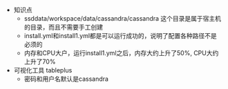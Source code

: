###
* 知识点
  * ssddata/workspace/data/cassandra/cassandra 这个目录是属于宿主机的目录，而且不需要手工创建
  * install.yml和install1.yml都是可以运行成功的，说明了配置各种路径不是必须的
  * 内存和CPU大户，运行install1.yml之后，内存大约上升了50%, CPU大约上升了70%
* 可视化工具 tableplus
	* 密码和用户名默认是cassandra